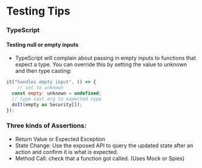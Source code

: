 # Testing Tips

### TypeScript

#### Testing null or empty inputs

- TypeScript will complain about passing in empty inputs to functions that expect a type. You can override this by setting the value to unknown and then type casting:

```javascript
it("handles empty input", () => {
    // set to unknown
  const empty: unknown = undefined;
  // type cast arg to expected type
  doIt(empty as Security[]);
});
```

### Three kinds of Assertions:
- Return Value or Expected Exception
- State Change: Use the exposed API to query the updated state after an action and confirm it is what is expected.
- Method Call: check that a function got called. (Uses Mock or Spies)
